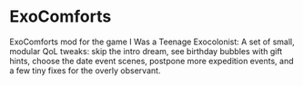 # ExoComforts
ExoComforts mod for the game I Was a Teenage Exocolonist: A set of small, modular QoL tweaks: skip the intro dream, see birthday bubbles with gift hints, choose the date event scenes, postpone more expedition events, and a few tiny fixes for the overly observant.
